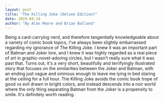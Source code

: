 ```yaml
---
layout: post
title: "The Killing Joke (Deluxe Edition)"
date: 2019-04-24
author: "By Alan Moore and Brian Bolland"
---
```


Being a card-carrying nerd, and therefore tangentially knowledgeable about a variety of comic book topics, I've always been slightly embarrassed regarding my ignorance of The Killing Joke. I knew it was an important part of Batman and Joker lore, and I knew it was highly regarded as a real piece of art in graphic-novel-adoring circles, but I wasn't really sure what it was past that. Turns out, it's a very short, beautifully and terrifyingly illustrated story that focuses on the similarities between the Joker and Batman, with an ending just vague and ominous enough to leave me lying in bed staring at the ceiling for a full hour. The Killing Joke avoids the comic book trope of good vs evil drawn in bright colors, and instead descends into a noir world where the only thing separating Batman from the Joker is a propensity to smile. It's definitely worth reading. 